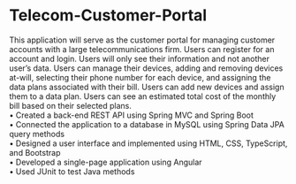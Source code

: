 # Telecom-Customer-Portal
This application will serve as the customer portal for managing customer accounts with a large telecommunications 
firm. Users can register for an account and login. Users will only see their information and not another user’s data. 
Users can manage their devices, adding and removing devices at-will, selecting their phone number for each device, 
and assigning the data plans associated with their bill. Users can add new devices and assign them to a data plan. 
Users can see an estimated total cost of the monthly bill based on their selected plans.  
•	Created a back-end REST API using Spring MVC and Spring Boot  
•	Connected the application to a database in MySQL using Spring Data JPA query methods  
•	Designed a user interface and implemented using HTML, CSS, TypeScript, and Bootstrap  
•	Developed a single-page application using Angular  
•	Used JUnit to test Java methods  

